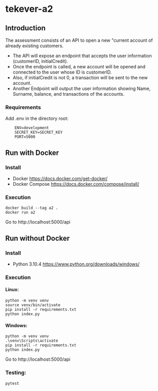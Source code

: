 # tekever-a2

## Introduction

The assessment consists of an API to open a new &quot;current account of already existing customers. 

- The API will expose an endpoint that accepts the user information (customerID, initialCredit). 
- Once the endpoint is called, a new account will be opened and connected to the user whose ID is customerID. 
- Also, if initialCredit is not 0, a transaction will be sent to the new account. 
- Another Endpoint will output the user information showing Name, Surname, balance, and transactions of the accounts. 

### Requirements

Add .env in the directory root:

        ENV=development
        SECRET_KEY=SECRET_KEY
        PORT=5000


## Run with Docker

### Install
- Docker https://docs.docker.com/get-docker/
- Docker Compose https://docs.docker.com/compose/install/

### Execution
    docker build --tag a2 .
    docker run a2
    
Go to http://localhost:5000/api
  
## Run without Docker

### Install
- Python 3.10.4 https://www.python.org/downloads/windows/

### Execution
#### Linux:
    python -m venv venv
    source venv/bin/activate
    pip install -r requirements.txt
    python index.py
  
#### Windows:
    python -m venv venv
    .\venv\Scripts\activate
    pip install -r requirements.txt
    python index.py

Go to http://localhost:5000/api

### Testing:
    pytest

